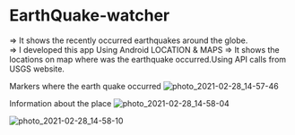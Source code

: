 # EarthQuake-watcher
=> It shows the  recently occurred earthquakes   around  the globe.  
=> I developed this app Using Android LOCATION & MAPS
=> It shows the locations on map where was the earthquake occurred.Using API calls
   from USGS website.



Markers where the earth quake occurred
![photo_2021-02-28_14-57-46](https://user-images.githubusercontent.com/71267021/109413822-6e45df80-79d5-11eb-878b-54de72fb3aec.jpg)

Information about the place 
![photo_2021-02-28_14-58-04](https://user-images.githubusercontent.com/71267021/109413825-71d96680-79d5-11eb-939e-55fc62a6e42d.jpg)

![photo_2021-02-28_14-58-10](https://user-images.githubusercontent.com/71267021/109413826-74d45700-79d5-11eb-8e64-30e2c30d2e96.jpg)
